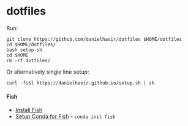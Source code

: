 # dotfiles

Run:

```shell script
git clone https://github.com/danielhavir/dotfiles $HOME/dotfiles
cd $HOME/dotfiles/
bash setup.sh
cd $HOME
rm -rf dotfiles/
```

Or alternatively single line setup:
```shell script
curl -fsSl https://danielhavir.github.io/setup.sh | sh
```

#### Fish

* [Install Fish](https://fishshell.com/)
* [Setup Conda for Fish](https://docs.conda.io/projects/conda/en/latest/user-guide/install/linux.html#using-with-fish-shell) - `conda init fish`